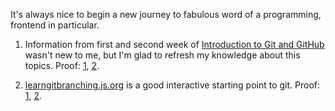 It's always nice to begin a new journey to fabulous word of a programming, frontend in particular.

1. Information from first and second week of [Introduction to Git and GitHub](https://www.coursera.org/learn/introduction-git-github) wasn't new to me, but I'm glad to refresh my knowledge about this topics.
Proof: [1](proof-1.1.png), [2](proof-1.2.png).

2. [learngitbranching.js.org](https://learngitbranching.js.org/) is a good interactive starting point to git.
Proof: [1](proof-2.1.png), [2](proof-2.2.png).

